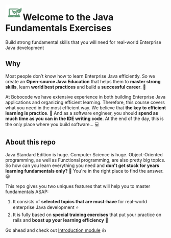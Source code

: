 # <img src="https://raw.githubusercontent.com/bobocode-projects/resources/master/image/logo_transparent_background.png" height=50/>Welcome to the Java Fundamentals Exercises
Build strong fundamental skills that you will need for real-world Enterprise Java development

## Why
Most people don’t know how to learn Enterprise Java efficiently. So we create an **Open-source Java Education**
that helps them to **master strong skills**, learn **world best practices** and build a **successful career**. 🚀

At Bobocode we have extensive experience in both building Enterprise Java applications and organizing efficient learning.
Therefore, this course covers what you need in the most efficient way. We believe that
**the key to efficient learning is practice**. 💪 And as a software engineer, you should **spend as much time as you can in the IDE writing code**.
At the end of the day, this is the only place where you build software... 💻

## About this repo
Java Standard Edition is huge. Computer Science is huge. Object-Oriented programming, as well as Functional programming, 
are also pretty big topics. So how can you learn everything you need and **don't get stuck for years learning fundamentals only?** 🤔 
You're in the right place to find the answer. 😀

This repo gives you two uniques features that will help you to master fundamentals ASAP:
1. It consists of **selected topics that are must-have** for real-world enterprise Java development ⭐️
2. It is fully based on **special training exercises** that put your practice on rails and **boost up your learning efficiency** 🚀

Go ahead and check out [Introduction module](https://github.com/bobocode-projects/java-fundamentals-exercises/tree/main/0-0-intro#introduction) 👍
